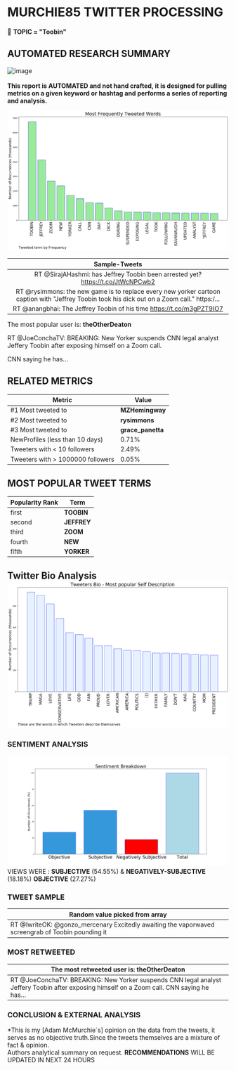# MURCHIE85 TWITTER PROCESSING 
&#x1F34E; **TOPIC = "Toobin"**

## AUTOMATED RESEARCH SUMMARY

![image](https://marketingplatform.google.com/about/static/images/gmp/analytics-smb-benefit.jpg)
<br></br>
<b> This report is AUTOMATED and not hand crafted, it is designed for pulling metrics on a given keyword or hashtag and performs a series of reporting and analysis.</b>



![image](TWEETS.png)



|                **Sample-Tweets**        |
| :-------------: |
| RT @SirajAHashmi: has Jeffrey Toobin been arrested yet? https://t.co/JtWcNPCwb2 |
| RT @rysimmons: the new game is to replace every new yorker cartoon caption with "Jeffrey Toobin took his dick  out on a Zoom call." https:/… |
| RT @anangbhai: The Jeffrey Toobin of his time https://t.co/m3gPZT9IO7 |

The most popular user is: **theOtherDeaton**
<div class="alert alert-block alert-danger"> RT @JoeConchaTV: BREAKING: New Yorker suspends CNN legal analyst Jeffery Toobin after exposing himself on a Zoom call. 

CNN saying he has…</div>

## RELATED METRICS<br>
| Metric | Value |
| ------------- | ------------- |
| #1 Most tweeted to  | **MZHemingway** |
| #2 Most tweeted to  | **rysimmons** |
| #3 Most tweeted to  | **grace_panetta** |
| NewProfiles (less than 10 days) | 0.71%  |
| Tweeters with < 10 followers  | 2.49%|
| Tweeters with > 1000000 followers  | 0.05%  |



## MOST POPULAR TWEET TERMS 


| Popularity Rank  | Term |
| ------------- | ------------- |
| first  | **TOOBIN**  |
| second  | **JEFFREY**  |
| third  | **ZOOM** |
| fourth  | **NEW**  |
| fifth  | **YORKER**  |


## Twitter Bio Analysis![image](BIO.png)
### SENTIMENT ANALYSIS
![image](sentiment.png)
VIEWS WERE : **SUBJECTIVE**  (54.55%) & **NEGATIVELY-SUBJECTIVE** (18.18%) **OBJECTIVE** (27.27%)

### TWEET SAMPLE 
| Random value picked from array |
| ------------- |
|RT @IwriteOK: @gonzo_mercenary Excitedly awaiting the vaporwaved screengrab of Toobin pounding it |

### MOST RETWEETED 

| The most retweeted user is: **theOtherDeaton**  |
| ------------- |
| RT @JoeConchaTV: BREAKING: New Yorker suspends CNN legal analyst Jeffery Toobin after exposing himself on a Zoom call. CNN saying he has… |

### CONCLUSION & EXTERNAL ANALYSIS

*This is my [Adam McMurchie`s] opinion on the data from the tweets, it serves as no objective truth.Since the tweets themselves are a mixture of fact & opinion.<br>
Authors analytical summary on request.
**RECOMMENDATIONS** WILL BE UPDATED IN NEXT  24 HOURS <br>
